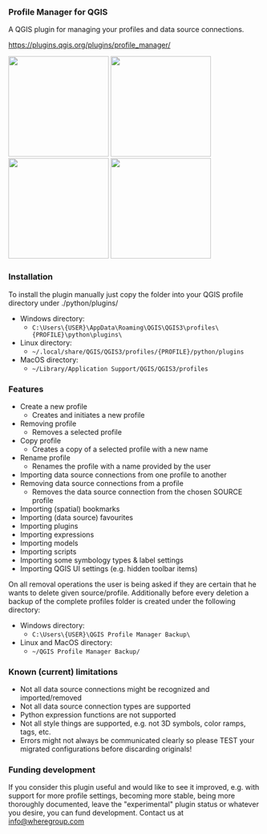 ### Profile Manager for QGIS ###
A QGIS plugin for managing your profiles and data source connections.

https://plugins.qgis.org/plugins/profile_manager/

<a href="https://github.com/WhereGroup/profile_manager/assets/7661092/a64ea854-bff3-48a0-b1ff-83f3d4eaa5b7"><img src="https://github.com/WhereGroup/profile_manager/assets/7661092/a64ea854-bff3-48a0-b1ff-83f3d4eaa5b7" width="200"></a>
<a href="https://github.com/WhereGroup/profile_manager/assets/7661092/711faa86-c36c-40bc-92ab-7b73016996ae"><img src="https://github.com/WhereGroup/profile_manager/assets/7661092/711faa86-c36c-40bc-92ab-7b73016996ae" width="200"></a>
<a href="https://github.com/WhereGroup/profile_manager/assets/7661092/0c646930-88d8-45fe-81c8-4a5bf4501152"><img src="https://github.com/WhereGroup/profile_manager/assets/7661092/0c646930-88d8-45fe-81c8-4a5bf4501152" width="200"></a>
<a href="https://github.com/WhereGroup/profile_manager/assets/7661092/079665d6-e0ff-45fb-a65c-3b49cd9229de"><img src="https://github.com/WhereGroup/profile_manager/assets/7661092/079665d6-e0ff-45fb-a65c-3b49cd9229de" width="200"></a>

### Installation ###
To install the plugin manually just copy the folder into your QGIS profile directory under ./python/plugins/

- Windows directory:
    - `C:\Users\{USER}\AppData\Roaming\QGIS\QGIS3\profiles\{PROFILE}\python\plugins\`
- Linux directory:
    - `~/.local/share/QGIS/QGIS3/profiles/{PROFILE}/python/plugins`
- MacOS directory:
    - `~/Library/Application Support/QGIS/QGIS3/profiles`

### Features ###
- Create a new profile
    - Creates and initiates a new profile
- Removing profile
    - Removes a selected profile
- Copy profile
    - Creates a copy of a selected profile with a new name
- Rename profile
    - Renames the profile with a name provided by the user
- Importing data source connections from one profile to another
- Removing data source connections from a profile
    - Removes the data source connection from the chosen SOURCE profile
- Importing (spatial) bookmarks
- Importing (data source) favourites
- Importing plugins
- Importing expressions
- Importing models
- Importing scripts
- Importing some symbology types & label settings
- Importing QGIS UI settings (e.g. hidden toolbar items)

On all removal operations the user is being asked if they are certain
that he wants to delete given source/profile.
Additionally before every deletion a backup of the complete profiles
folder is created under the following directory:
- Windows directory:
    - `C:\Users\{USER}\QGIS Profile Manager Backup\`
- Linux and MacOS directory:
    - `~/QGIS Profile Manager Backup/`

### Known (current) limitations ###
- Not all data source connections might be recognized and imported/removed
- Not all data source connection types are supported
- Python expression functions are not supported
- Not all style things are supported, e.g. not 3D symbols, color ramps,
  tags, etc.
- Errors might not always be communicated clearly so please TEST your
  migrated configurations before discarding originals!

### Funding development ###
If you consider this plugin useful and would like to see it improved, e.g.
with support for more profile settings, becoming more stable, being more
thoroughly documented, leave the "experimental" plugin status or whatever
you desire, you can fund development. Contact us at info@wheregroup.com
